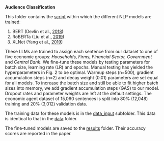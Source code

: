 **Audience Classification**

This folder contains the [script](https://github.com/Moritz-Pfeifer/CentralBankRoBERTa/blob/main/Audience_classification/Audience_classification.ipynb) within which the different NLP models are trained: 

1. BERT (Devlin et al., [2018](https://doi.org/10.48550/ARXIV.1810.04805))
2. RoBERTa (Liu et al., [2019](https://doi.org/10.48550/ARXIV.1907.11692))
3. XLNet (Yang et al., [2019](https://doi.org/10.48550/ARXIV.1906.08237)) 

These LLMs are trained to assign each sentence from our dataset to one of five economic groups: *Households, Firms, Financial Sector, Government* and *Central Bank*. We fine-tune these models by testing parameters for batch size, learning rate (LR) and epochs. Manual testing has yielded the hyperparameters in Fig. 2 to be optimal. Warmup steps (n=500), gradient accumulation steps (n=2) and decay weight (0.01) parameters are set equal for all models. To increase the batch size and still be able to fit higher batch sizes into memory, we add gradient accumulation steps (GAS) to our model. Dropout rates and parameter weights are left at the default settings.
The economic agent dataset of 15,060 sentences is split into 80% (12,048) training and 20% (3,012) validation data. 

The training data for these models is in the [data_input](https://github.com/Moritz-Pfeifer/CentralBankRoBERTa/tree/main/Audience_classification/data_input) subfolder. This data is identical to that in the [data](https://github.com/Moritz-Pfeifer/CentralBankRoBERTa/tree/main/Data) folder. 

The fine-tuned models are saved to the [results](https://github.com/Moritz-Pfeifer/CentralBankRoBERTa/tree/main/Audience_classification/result) folder. Their accuracy scores are reported in the paper. 


